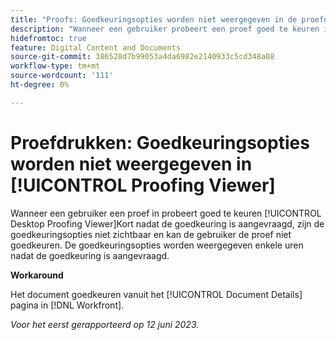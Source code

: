```yaml
---
title: "Proofs: Goedkeuringsopties worden niet weergegeven in de proefdrukweergave."
description: "Wanneer een gebruiker probeert een proef goed te keuren in de Desktop Proofing Viewer, kort nadat de goedkeuring is aangevraagd, zijn de goedkeuringsopties niet zichtbaar en kan de gebruiker de proef niet goedkeuren. De goedkeuringsopties worden weergegeven enkele uren nadat de goedkeuring is aangevraagd."
hidefromtoc: true
feature: Digital Content and Documents
source-git-commit: 386528d7b99053a4da6982e2140933c5cd348a08
workflow-type: tm+mt
source-wordcount: '111'
ht-degree: 0%

---
```



# Proefdrukken: Goedkeuringsopties worden niet weergegeven in [!UICONTROL Proofing Viewer]

Wanneer een gebruiker een proef in probeert goed te keuren [!UICONTROL Desktop Proofing Viewer]Kort nadat de goedkeuring is aangevraagd, zijn de goedkeuringsopties niet zichtbaar en kan de gebruiker de proef niet goedkeuren. De goedkeuringsopties worden weergegeven enkele uren nadat de goedkeuring is aangevraagd.

**Workaround**

Het document goedkeuren vanuit het [!UICONTROL Document Details] pagina in [!DNL Workfront].

_Voor het eerst gerapporteerd op 12 juni 2023._

